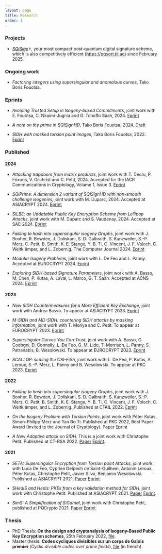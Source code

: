 ```yaml
---
layout: page
title: Research
order: 1
---
```


### Projects

- *[SQISign<img src="https://github.com/BorisFouotsa/BorisFouotsa.github.io/blob/main/pictures/577bf104.png?raw=true" alt="" width="2%" height="2%">](https://sqisign.org)*, your most compact post-quantum digital signature scheme, which is also competitively efficient (https://pqsort.tii.ae) since February 2025. 

### Ongoing work

- *Factoring integers using supersingular and anomalous curves*, Tako Boris Fouotsa.

### Eprints
  
- *Avoiding Trusted Setup in Isogeny-based Commitments*, joint work with E. Fouotsa, C. Nkuimi-Jugnia  and  G. Tchoffo Saah, 2024. [Eprint](https://eprint.iacr.org/2024/531)
  
- *A note on the prime in SQISignHD*, Tako Boris Fouotsa, 2024. [Draft](https://github.com/BorisFouotsa/BorisFouotsa.github.io/blob/main/files/A_note_on_the_prime_in_SQISignHD.pdf)
  
- *SIDH with masked torsion point images*, Tako Boris Fouotsa, 2022.  [Eprint](https://eprint.iacr.org/2022/1054)


### Published

#### 2024

- *Attacking trapdoors from matrix products*, joint work with T. Decru, P. Frixons, V. Gilchrist and C. Petit, 2024. Accepted for the IACR Communications in Cryptology, Volume 1, Issue 3. [Eprint](https://eprint.iacr.org/2024/1332)
  
- *SQIPrime: A dimension 2 variant of SQISignHD with non-smooth challenge isogenies*, joint work with M. Duparc, 2024. Accepted at ASIACRYPT 2024. [Eprint](https://eprint.iacr.org/2024/773)
  
- *SILBE: an Updatable Public Key Encryption Scheme from Lollipop Attacks*, joint work with M. Duparc and S. Vaudenay, 2024. Accepted at SAC 2024. [Eprint](https://eprint.iacr.org/2024/400)
  
- *Failling to hash into supersingular isogeny Graphs*, joint work with J. Booher, R. Bowden, J. Doliskani, S. D. Galbraith, S. Kunzweiler, S.-P. Merz, C. Petit, B. Smith, K. E. Stange, Y. B. Ti, C. Vincent, J. F. Voloch, C. Weitk ̈amper, and L. Zobernig. The Computer Journal 2024.  [Eprint](https://eprint.iacr.org/2022/518)

- *Modular Isogeny Problems*, joint work with L. De Feo and L. Panny. Accepted at EUROCRYPT 2024. [Eprint](https://eprint.iacr.org/2024/459)
  
- *Exploring SIDH-based Signature Parameters*, joint work with A. Basso, M. Chen, P. Kutas, A. Laval,  L. Marco, G. T. Saah. Accepted at ACNS 2024. [Eprint](https://eprint.iacr.org/2023/1906)

#### 2023

- *New SIDH Countermeasures for a More Efficient Key Exchange*, joint work with Andrea Basso. To appear at ASIACRYPT 2023.   [Eprint](https://eprint.iacr.org/2023/791)

- *M-SIDH and MD-SIDH: countering SIDH attacks by masking information*, joint work with T. Moriya and C. Petit.  To appear at EUROCRYPT 2023. [Eprint](https://eprint.iacr.org/2023/013)

- *Supersingular Curves You Can Trust*, joint work with A. Basso, G. Codogni, D. Connolly, L. De Feo, G. M. Lido, T. Morrison, L. Panny, S. Patranabis, B. Wesolowski. To appear at EUROCRYPT 2023. [Eprint](https://eprint.iacr.org/2022/1469)

- *SCALLOP: scaling the CSI-FiSh*, joint work with L. De Feo, P. Kutas, A. Leroux, S.-P. Merz, L. Panny and B. Wesolowski. To appear at PKC 2023. [Eprint](https://eprint.iacr.org/2023/058)

#### 2022

- *Failling to hash into supersingular isogeny Graphs*, joint work with J. Booher, R. Bowden, J. Doliskani, S. D. Galbraith, S. Kunzweiler, S.-P. Merz, C. Petit, B. Smith, K. E. Stange, Y. B. Ti, C. Vincent, J. F. Voloch, C. Weitk ̈amper, and L. Zobernig. Published at CFAIL 2022.  [Eprint](https://eprint.iacr.org/2022/518)

- *On the Isogeny Problem with Torsion Points*, joint work with Péter Kutas, Simon-Philipp Merz and Yan Bo Ti. Published at PKC 2022, Best Paper Award (Invited to the Journal of Cryptology). [Paper](https://link.springer.com/chapter/10.1007/978-3-030-97121-2_6) [Eprint](https://eprint.iacr.org/2021/153)

- *A New Adaptive attack on SIDH*. This is a joint work with Christophe Petit. Published at CT-RSA 2022. [Paper](https://link.springer.com/chapter/10.1007/978-3-030-95312-6_14)  [Eprint](https://eprint.iacr.org/2021/1322).

#### 2021

- *SETA: Supersingular Encryption from Torsion point Attacks*, joint work with Luca De Feo, Cyprien Delpech de Saint-Guilhem, Antonin Leroux, Péter Kutas, Christophe Petit, Javier Silva, Benjamin Wesolowski. Published at ASIACRYPT 2021. [Paper](https://link.springer.com/chapter/10.1007/978-3-030-92068-5_9)  [Eprint](https://eprint.iacr.org/2019/1291).

- *SHealS and Heals: PKEs from a key validation method for SIDH*,  joint work with Christophe Petit.  Published at ASIACRYPT 2021. [Paper](https://link.springer.com/chapter/10.1007%2F978-3-030-92068-5_10) [Eprint](https://eprint.iacr.org/2021/1596).

- *SimS: A Simplification of SiGamal*,  joint work with Christophe Petit, published at PQCrypto 2021. [Paper](https://link.springer.com/chapter/10.1007/978-3-030-81293-5_15) [Eprint](https://eprint.iacr.org/2021/218)



### Thesis

- PhD Thesis: **On the design and cryptanalysis of Isogeny-Based Public Key Encryption schemes**, 25th February 2022, [file](http://www.matfis.uniroma3.it/Allegati/Dottorato/TESI/fboris/Fouotsa_thesis_final_.pdf).
- Master thesis: **Codes cycliques divisibles sur un corps de Galois premier** (*Cyclic divisible codes over prime fields*), [file](https://github.com/BorisFouotsa/BorisFouotsa.github.io/blob/main/files/MasterThesisBF.pdf?raw=true) (in french).
